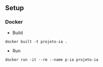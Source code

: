 ## Setup

### Docker

- Build
```shell
docker built -t projeto-ia .
```

- Run
```shell
docker run -it --rm --name p-ia projeto-ia
```